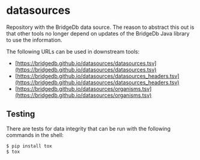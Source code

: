 # datasources

Repository with the BridgeDb data source. The reason to abstract this out is that other tools no longer depend
on updates of the BridgeDb Java library to use the information.

The following URLs can be used in downstream tools:

* [https://bridgedb.github.io/datasources/datasources.tsv](https://bridgedb.github.io/datasources/datasources.tsv)
* [https://bridgedb.github.io/datasources/datasources_headers.tsv](https://bridgedb.github.io/datasources/datasources_headers.tsv)
* [https://bridgedb.github.io/datasources/organisms.tsv](https://bridgedb.github.io/datasources/organisms.tsv)

## Testing

There are tests for data integrity that can be run with the following commands
in the shell:

```bash
$ pip install tox
$ tox
```
